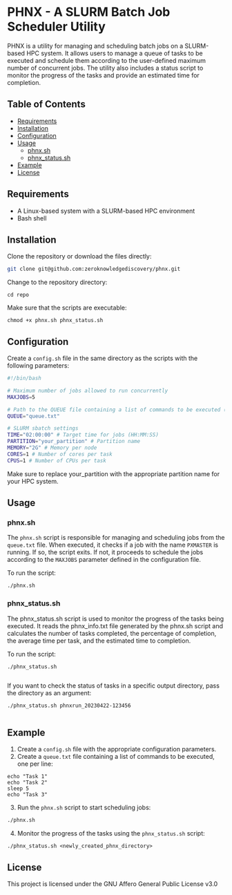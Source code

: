 # PHNX - A SLURM Batch Job Scheduler Utility

PHNX is a utility for managing and scheduling batch jobs on a SLURM-based HPC system. It allows users to manage a queue of tasks to be executed and schedule them according to the user-defined maximum number of concurrent jobs. The utility also includes a status script to monitor the progress of the tasks and provide an estimated time for completion.

## Table of Contents

- [Requirements](#requirements)
- [Installation](#installation)
- [Configuration](#configuration)
- [Usage](#usage)
  - [phnx.sh](#phnxsh)
  - [phnx_status.sh](#phnx_statussh)
- [Example](#example)
- [License](#license)

## Requirements

- A Linux-based system with a SLURM-based HPC environment
- Bash shell

## Installation

Clone the repository or download the files directly:

```bash
git clone git@github.com:zeroknowledgediscovery/phnx.git

```

Change to the repository directory:

```
cd repo

```

Make sure that the scripts are executable:

```
chmod +x phnx.sh phnx_status.sh

```

## Configuration

Create a `config.sh` file in the same directory as the scripts with the following parameters:

```bash
#!/bin/bash

# Maximum number of jobs allowed to run concurrently
MAXJOBS=5

# Path to the QUEUE file containing a list of commands to be executed (one command per line)
QUEUE="queue.txt"

# SLURM sbatch settings
TIME="02:00:00" # Target time for jobs (HH:MM:SS)
PARTITION="your_partition" # Partition name
MEMORY="2G" # Memory per node
CORES=1 # Number of cores per task
CPUS=1 # Number of CPUs per task

```

Make sure to replace your_partition with the appropriate partition name for your HPC system.

## Usage

### phnx.sh

The `phnx.sh` script is responsible for managing and scheduling jobs from the `queue.txt` file. When executed, it checks if a job with the name `PXMASTER` is running. If so, the script exits. If not, it proceeds to schedule the jobs according to the `MAXJOBS` parameter defined in the configuration file.

To run the script:

```bash
./phnx.sh
```


### phnx_status.sh
The phnx_status.sh script is used to monitor the progress of the tasks being executed. It reads the phnx_info.txt file generated by the phnx.sh script and calculates the number of tasks completed, the percentage of completion, the average time per task, and the estimated time to completion.

To run the script:

```
./phnx_status.sh


```

If you want to check the status of tasks in a specific output directory, pass the directory as an argument:

```
./phnx_status.sh phnxrun_20230422-123456


```


## Example

1. Create a `config.sh` file with the appropriate configuration parameters.
2. Create a `queue.txt` file containing a list of commands to be executed, one per line:


```
echo "Task 1"
echo "Task 2"
sleep 5
echo "Task 3"

```

3. Run the `phnx.sh` script to start scheduling jobs:

```bash
./phnx.sh


```

4. Monitor the progress of the tasks using the `phnx_status.sh` script:


```
./phnx_status.sh <newly_created_phnx_directory>
```
## License


This project is licensed under the GNU Affero General Public License v3.0
